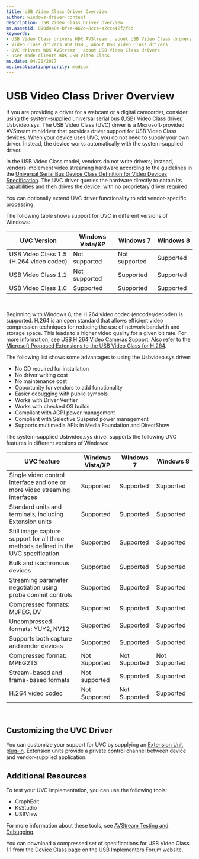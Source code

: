 ```yaml
---
title: USB Video Class Driver Overview
author: windows-driver-content
description: USB Video Class Driver Overview
ms.assetid: 890d448e-bfee-462d-8cce-a2cca42f2f6d
keywords:
- USB Video Class drivers WDK AVStream , about USB Video Class drivers
- Video Class drivers WDK USB , about USB Video Class drivers
- UVC drivers WDK AVStream , about USB Video Class drivers
- user-mode clients WDK USB Video Class
ms.date: 04/20/2017
ms.localizationpriority: medium
---
```


# USB Video Class Driver Overview


If you are providing a driver for a webcam or a digital camcorder, consider using the system-supplied universal serial bus (USB) Video Class driver, Usbvideo.sys. The USB Video Class (UVC) driver is a Microsoft-provided AVStream minidriver that provides driver support for USB Video Class devices. When your device uses UVC, you do not need to supply your own driver. Instead, the device works automatically with the system-supplied driver.

In the USB Video Class model, vendors do not write drivers; instead, vendors implement video streaming hardware according to the guidelines in the [Universal Serial Bus Device Class Definition for Video Devices Specification](http://go.microsoft.com/fwlink/p/?linkid=516989). The UVC driver queries the hardware directly to obtain its capabilities and then drives the device, with no proprietary driver required.

You can optionally extend UVC driver functionality to add vendor-specific processing.

The following table shows support for UVC in different versions of Windows:

| UVC Version                             | Windows Vista/XP | Windows 7     | Windows 8 |
|-----------------------------------------|------------------|---------------|-----------|
| USB Video Class 1.5 (H.264 video codec) | Not supported    | Not supported | Supported |
| USB Video Class 1.1                     | Not supported    | Supported     | Supported |
| USB Video Class 1.0                     | Supported        | Supported     | Supported |

 

Beginning with Windows 8, the H.264 video codec (encoder/decoder) is supported. H.264 is an open standard that allows efficient video compression techniques for reducing the use of network bandwith and storage space. This leads to a higher video quality for a given bit rate. For more information, see [USB H.264 Video Cameras Support](usb-h-264-video-cameras-support.md). Also refer to the [Microsoft Proposed Extensions to the USB Video Class for H.264](http://go.microsoft.com/fwlink/p/?LinkId=233063).

The following list shows some advantages to using the Usbvideo.sys driver:

-   No CD required for installation
-   No driver writing cost
-   No maintenance cost
-   Opportunity for vendors to add functionality
-   Easier debugging with public symbols
-   Works with Driver Verifier
-   Works with checked OS builds
-   Compliant with ACPI power management
-   Compliant with Selective Suspend power management
-   Supports multimedia APIs in Media Foundation and DirectShow

The system-supplied Usbvideo.sys driver supports the following UVC features in different versions of Windows:

| UVC feature                                                                        | Windows Vista/XP | Windows 7     | Windows 8     |
|------------------------------------------------------------------------------------|------------------|---------------|---------------|
| Single video control interface and one or more video streaming interfaces          | Supported        | Supported     | Supported     |
| Standard units and terminals, including Extension units                            | Supported        | Supported     | Supported     |
| Still image capture support for all three methods defined in the UVC specification | Supported        | Supported     | Supported     |
| Bulk and isochronous devices                                                       | Supported        | Supported     | Supported     |
| Streaming parameter negotiation using probe commit controls                        | Supported        | Supported     | Supported     |
| Compressed formats: MJPEG, DV                                                      | Supported        | Supported     | Supported     |
| Uncompressed formats: YUY2, NV12                                                   | Supported        | Supported     | Supported     |
| Supports both capture and render devices                                           | Supported        | Supported     | Supported     |
| Compressed format: MPEG2TS                                                         | Not Supported    | Not Supported | Not Supported |
| Stream-based and frame-based formats                                               | Not supported    | Supported     | Supported     |
| H.264 video codec                                                                  | Not Supported    | Not Supported | Supported     |

 

## Customizing the UVC Driver


You can customize your support for UVC by supplying an [Extension Unit plug-in](introduction-to-usb-video-class-extension-units.md). Extension units provide a private control channel between device and vendor-supplied application.

## Additional Resources


To test your UVC implementation, you can use the following tools:

-   GraphEdit
-   KsStudio
-   USBView

For more information about these tools, see [AVStream Testing and Debugging](avstream-testing-and-debugging.md).

You can download a compressed set of specifications for USB Video Class 1.1 from the [Device Class page](http://go.microsoft.com/fwlink/p/?linkid=517016) on the USB Implementers Forum website.

 

 




